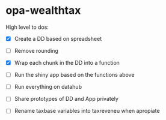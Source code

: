 # opa-wealthtax

High level to dos:

- [x] Create a DD based on spreadsheet
- [ ] Remove rounding
- [x] Wrap each chunk in the DD into a function
- [ ] Run the shiny app based on the functions above
- [ ] Run everything on datahub
- [ ] Share prototypes of DD and App privately
- [ ] Rename taxbase variables into taxreveneu when apropiate

